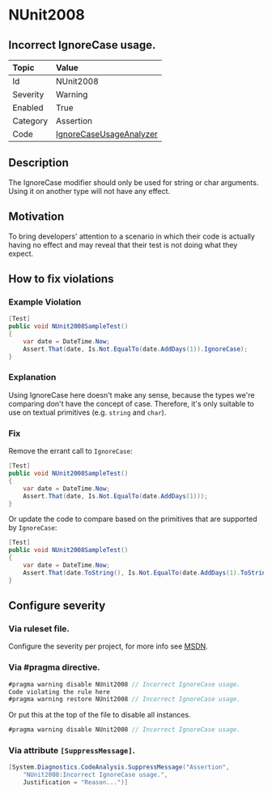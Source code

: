 # NUnit2008

## Incorrect IgnoreCase usage.

| Topic    | Value
| :--      | :--
| Id       | NUnit2008
| Severity | Warning
| Enabled  | True
| Category | Assertion
| Code     | [IgnoreCaseUsageAnalyzer](https://github.com/nunit/nunit.analyzers/blob/master/src/nunit.analyzers/IgnoreCaseUsage/IgnoreCaseUsageAnalyzer.cs)

## Description

The IgnoreCase modifier should only be used for string or char arguments. Using it on another type will not have any effect.

## Motivation

To bring developers' attention to a scenario in which their code is actually having no effect and may reveal that their test is not doing what they expect.

## How to fix violations

### Example Violation

```csharp
[Test]
public void NUnit2008SampleTest()
{
    var date = DateTime.Now;
    Assert.That(date, Is.Not.EqualTo(date.AddDays(1)).IgnoreCase);
}
```

### Explanation

Using IgnoreCase here doesn't make any sense, because the types we're comparing don't have the concept of case. Therefore, it's only suitable to use on textual primitives (e.g. `string` and `char`).

### Fix

Remove the errant call to `IgnoreCase`:

```csharp
[Test]
public void NUnit2008SampleTest()
{
    var date = DateTime.Now;
    Assert.That(date, Is.Not.EqualTo(date.AddDays(1)));
}
```

Or update the code to compare based on the primitives that are supported by `IgnoreCase`:

```csharp
[Test]
public void NUnit2008SampleTest()
{
    var date = DateTime.Now;
    Assert.That(date.ToString(), Is.Not.EqualTo(date.AddDays(1).ToString()).IgnoreCase);
}
```

<!-- start generated config severity -->
## Configure severity

### Via ruleset file.

Configure the severity per project, for more info see [MSDN](https://msdn.microsoft.com/en-us/library/dd264949.aspx).

### Via #pragma directive.

```csharp
#pragma warning disable NUnit2008 // Incorrect IgnoreCase usage.
Code violating the rule here
#pragma warning restore NUnit2008 // Incorrect IgnoreCase usage.
```

Or put this at the top of the file to disable all instances.

```csharp
#pragma warning disable NUnit2008 // Incorrect IgnoreCase usage.
```

### Via attribute `[SuppressMessage]`.

```csharp
[System.Diagnostics.CodeAnalysis.SuppressMessage("Assertion",
    "NUnit2008:Incorrect IgnoreCase usage.",
    Justification = "Reason...")]
```
<!-- end generated config severity -->
